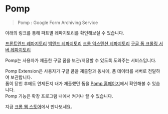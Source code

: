 # Pomp

> Pomp : Google Form Archiving Service



아래의 링크를 통해 파트별 레파지토리를 확인해보실 수 있습니다.

[프론트엔드 레파지토리](https://github.com/altalgo/pomp_client)
[백엔드 레파지토리](https://github.com/altalgo/pomp_server)
[크롬 익스텐션 레파지토리](https://github.com/altalgo/pomp_ext)
[구글 폼 크롤링 서버 레파지토리](https://github.com/altalgo/pomp_crawl)



Pomp는 사용자가 제출한 구글 폼을 보관/저장할 수 있도록 도와주는 서비스입니다.

Pomp Extension은 사용자가 구글 폼을 제출함과 동시에, 폼 데이터를 서버로 전달하여 보관합니다.  
폼이 닫힌 후에도 언제든지 내가 제출했던 폼을 [Pomp 홈페이지](https://pomp.leed.at)에서 확인해볼 수 있습니다.   
Pomp 기능은 확장 프로그램 내에서 켜거나 끌 수 있습니다.  

지금 [크롬 웹 스토어](https://chrome.google.com/webstore/detail/pomp/gmajhmdbmhadglgnommlpinilbaenalb)에서 만나보세요.
